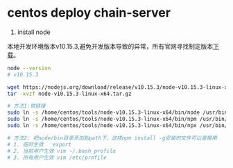 # centos deploy chain-server

1. install node

本地开发环境版本v10.15.3,避免开发版本导致的异常，所有官网寻找制定版本[下载](https://nodejs.org/en/download/releases/)。
```bash
node --version
# v10.15.3 
```

```bash
wget https://nodejs.org/download/release/v10.15.3/node-v10.15.3-linux-x64.tar.gz
tar -xvzf node-v10.15.3-linux-x64.tar.gz

# 方法1:软链接
sudo ln -s /home/centos/tools/node-v10.15.3-linux-x64/bin/node /usr/bin/node
sudo ln -s /home/centos/tools/node-v10.15.3-linux-x64/bin/npm /usr/bin/npm
sudo ln -s /home/centos/tools/node-v10.15.3-linux-x64/bin/npx /usr/bin/npx

# 方法2: 把node/bin目录添加到path下，这样npm install -g安装的文件可以直接用
# 1. 临时生效   export
# 2. 当前用户生效 vim ~/.bash_profile
# 3. 所有用户生效 vim /etc/profile
```
